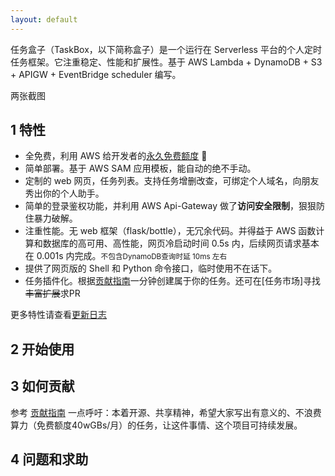 ```yaml
---
layout: default
---
```


任务盒子（TaskBox，以下简称盒子）是一个运行在 Serverless 平台的个人定时任务框架。它注重稳定、性能和扩展性。基于 AWS Lambda + DynamoDB + S3 + APIGW + EventBridge scheduler 编写。

两张截图

## 1 特性

- 全免费，利用 AWS 给开发者的[永久免费额度](https://aws.amazon.com/cn/free/) 🎉
- 简单部署。基于 AWS SAM 应用模板，能自动的绝不手动。
- 定制的 web 网页，任务列表。支持任务增删改查，可绑定个人域名，向朋友秀出你的个人助手。
- 简单的登录鉴权功能，并利用 AWS Api-Gateway 做了**访问安全限制**，狠狠防住暴力破解。
- 注重性能。无 web 框架（flask/bottle），无冗余代码。并得益于 AWS 函数计算和数据库的高可用、高性能，网页冷启动时间 0.5s 内，后续网页请求基本在 0.001s 内完成。<small>不包含DynamoDB查询时延 10ms 左右</small>
- 提供了网页版的 Shell 和 Python 命令接口，临时使用不在话下。
- 任务插件化。根据[贡献指南](./contribute)一分钟创建属于你的任务。还可在[任务市场]寻找~~丰富扩展~~求PR

更多特性请查看[更新日志](./release_note)

## 2 开始使用

## 3 如何贡献
参考 [贡献指南](./contribute)
一点呼吁：本着开源、共享精神，希望大家写出有意义的、不浪费算力（免费额度40wGBs/月）的任务，让这件事情、这个项目可持续发展。

## 4 问题和求助

